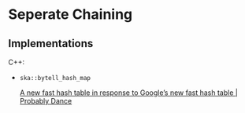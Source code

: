 # Seperate Chaining
## Implementations
C++:
- `ska::bytell_hash_map`

  [A new fast hash table in response to Google’s new fast hash table | Probably Dance](https://probablydance.com/2018/05/28/a-new-fast-hash-table-in-response-to-googles-new-fast-hash-table/)